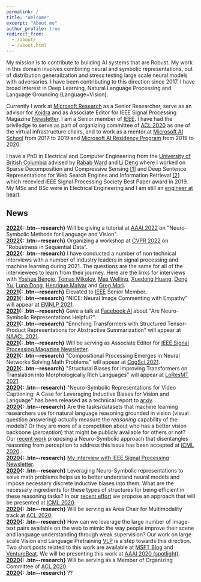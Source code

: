 ```yaml
---
permalink: /
title: "Welcome"
excerpt: "About me"
author_profile: true
redirect_from: 
  - /about/
  - /about.html
---
```


My mission is to contribute to building AI systems that are Robust. My work in this domain involves combining neural and symbolic representations, out of distribution generalization and stress testing large scale neural models with adversaries. I have been contributing to this direction since 2017. I have broad interest in Deep Learning, Natural Language Processing and Language Grounding (Language+Vision).

Currently I work at [Microsoft Research](https://www.microsoft.com/en-us/research/) as a Senior Researcher, serve as an advisor for [Koidra](https://www.koidra.ai/) and as Associate Editor for IEEE Signal Processing Magazine [Newsletter](https://signalprocessingsociety.org/newsletter). I am a Senior member of [IEEE](https://www.ieee.org/). I have had the priviledge to serve as part of organizing committee of [ACL 2020](https://acl2020.org/) as one of the virtual infrastructure chairs, and to work as a mentor at [Microsoft AI School](https://www.microsoft.com/en-us/ai/ai-school) from 2017 to 2019 and [Microsoft AI Residency Program](https://www.microsoft.com/en-us/research/academic-program/microsoft-ai-residency-program/) from 2019 to 2020.

I have a PhD in Electrical and Computer Engineering from the [University of British Columbia](https://www.ubc.ca/) advised by [Rabab Ward](https://scholar.google.ca/citations?user=dqsw1u8AAAAJ&hl=en) and [Li Deng](https://scholar.google.ca/citations?user=GQWTo4MAAAAJ&hl=en) where I worked on Sparse Decomposition and Compressive Sensing [[1]](https://arxiv.org/abs/1508.04924) and Deep Sentence Representations for Web Search Engines and Information Retrieval [[2]](https://arxiv.org/abs/1502.06922) which recevied IEEE Signal Processing Society Best Paper award in 2019. My MSc and BSc were in Electrical Engineering and I am still an [engineer at heart](https://en.wikipedia.org/wiki/Engineer).


News
------
**[2022](){: .btn--research}** Will be giving a tutorial at [AAAI 2022](https://aaai.org/Conferences/AAAI-22/) on "Neuro-Symbolic Methods for Language and Vision".  
**[2022](){: .btn--research}** Organizing a workshop at [CVPR 2022](https://cvpr2022.thecvf.com/) on "Robustness in Sequential Data".  
**[2022](){: .btn--research}** I have conducted a number of non technical interviews with a number of industry leaders in signal processing and machine learning during 2021. The questions are the same for all of the interviewees to learn from their journey. Here are the links for interviews with [Yoshua Bengio](https://signalprocessingsociety.org/newsletter/2021/08/industry-leaders-signal-processing-and-machine-learning-yoshua-bengio), [Tomas Mikolov](https://signalprocessingsociety.org/newsletter/2021/07/industry-leaders-signal-processing-and-machine-learning-tomas-mikolov), [Max Welling](https://signalprocessingsociety.org/newsletter/2022/01/industry-leaders-signal-processing-and-machine-learning-max-welling), [Xuedong Huang](https://signalprocessingsociety.org/newsletter/2021/06/industry-leaders-signal-processing-and-machine-learning-xuedong-huang), [Dong Yu](https://signalprocessingsociety.org/newsletter/2021/05/industry-leaders-signal-processing-and-machine-learning-dong-yu), [Luna Dong](https://signalprocessingsociety.org/newsletter/2021/12/industry-leaders-signal-processing-and-machine-learning-luna-dong), [Henrique Malvar](https://signalprocessingsociety.org/newsletter/2021/10/industry-leaders-signal-processing-and-machine-learning-henrique-malvar) and [Greg Mori](https://signalprocessingsociety.org/newsletter/2021/09/industry-leaders-signal-processing-and-machine-learning-greg-mori).  
**[2021](){: .btn--research}** Elevated to [IEEE](https://www.ieee.org/) Senior Member.  
**[2021](){: .btn--research}** "NICE: Neural Image Commenting with Empathy" will appear at [EMNLP 2021](https://2021.emnlp.org/).  
**[2021](){: .btn--research}** Gave a talk at [Facebook AI](https://ai.facebook.com/) about "Are Neuro-Symbolic Representations Helpful?".  
**[2021](){: .btn--research}** "Enriching Transformers with Structured Tensor-Product Representations for Abstractive Summarization" will appear at [NAACL 2021](https://2021.naacl.org/).    
**[2021](){: .btn--research}** Will be serving as Associate Editor for [IEEE Signal Processing Magazine Newsletter](https://signalprocessingsociety.org/newsletter).  
**[2021](){: .btn--research}** "Compositional Processing Emerges in Neural Networks Solving Math Problems" will appear at [CogSci 2021](https://cognitivesciencesociety.org/cogsci-2021/).  
**[2021](){: .btn--research}** "Structural Biases for Improving Transformers on Translation into Morphologically Rich Languages" will appear at [LoResMT 2021](https://aclanthology.org/2021.mtsummit-loresmt.0/).  
**[2020](){: .btn--research}** "Neuro-Symbolic Representations for Video Captioning: A Case for Leveraging Inductive Biases for Vision and Language" has been released as a technical report to [arxiv](https://arxiv.org/abs/2011.09530).  
**[2020](){: .btn--research}** Are the tasks/datasets that machine learning researchers use for natural language reasoning grounded in vision (visual question answering) actually measure the *reasoning* capability of the models? Or they are more of a competition about who has a better vision backbone (*perception*) that might be publicly available for others or not? Our [recent work](https://arxiv.org/pdf/2006.11524.pdf) proposing a Neuro-Symbolic approach that disentangles reasoning from perception to address this issue has been accepted at [ICML 2020](https://icml.cc/Conferences/2020).  
**[2020](){: .btn--research}** [My interview with IEEE Signal Processing Newsletter](https://signalprocessingsociety.org/newsletter/2020/09/series-highlight-young-professionals-signal-processing-dr-hamid-palangi).  
**[2020](){: .btn--research}** Leveraging Neuro-Symbolic representations to solve math problems helps us to better understand neural models and impose necessary discrete inductive biases into them. What are the necessary ingredients for these types of structures for being efficient in these reasoning tasks? In our [recent effort](https://arxiv.org/pdf/1910.02339.pdf) we propose an approach that will be presented at [ICML 2020](https://icml.cc/Conferences/2020).  
**[2020](){: .btn--research}** Will be serving as Area Chair for Multimodality track at [ACL 2020](https://acl2020.org/).  
**[2020](){: .btn--research}** How can we leverage the large number of image-text pairs available on the web to mimic the way people improve their scene and language understanding through weak supervision? Our work on large scale Vision and Language Pretraining [VLP](https://arxiv.org/abs/1909.11059) is a step towards this direction. Two short posts related to this work are available at [MSFT Blog](https://www.microsoft.com/en-us/research/blog/expanding-scene-and-language-understanding-with-large-scale-pre-training-and-a-unified-architecture/) and [VentureBeat](https://venturebeat.com/2019/10/08/microsofts-ai-learns-to-answer-questions-about-scenes-from-image-text-pairs/). We will be presenting this work at [AAAI 2020 (spotlight)](https://aaai.org/Conferences/AAAI-20/).  
**[2020](){: .btn--research}** Will be serving as a Member of Organizing Committee of [ACL 2020](https://acl2020.org/).  
**[2020](){: .btn--research}** ??  